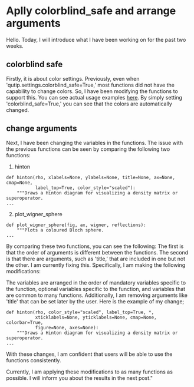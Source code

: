 # Aplly colorblind_safe and arrange arguments
Hello. Today, I will introduce what I have been working on for the past two weeks.

## colorblind safe
Firstly, it is about color settings. Previously, even when 'qutip.settings.colorblind_safe=True,' most functions did not have the capability to change colors. So, I have been modifying the functions to support this. You can see actual usage examples [here](https://drive.google.com/file/d/1LSNLWW2FBhX4PeMXJTxSN6Qgb-G6_TXn/view). By simply setting 'colorblind_safe=True,' you can see that the colors are automatically changed.

## change arguments
Next, I have been changing the variables in the functions. The issue with the previous functions can be seen by comparing the following two functions:

1. hinton
```
def hinton(rho, xlabels=None, ylabels=None, title=None, ax=None, cmap=None,
           label_top=True, color_style="scaled"):
    """Draws a Hinton diagram for visualizing a density matrix or superoperator.
...
```
2. plot_wigner_sphere
```
def plot_wigner_sphere(fig, ax, wigner, reflections):
    """Plots a coloured Bloch sphere.
...
```

By comparing these two functions, you can see the following: The first is that the order of arguments is different between the functions. The second is that there are arguments, such as 'title,' that are included in one but not the other. I am currently fixing this. Specifically, I am making the following modifications:

The variables are arranged in the order of mandatory variables specific to the function, optional variables specific to the function, and variables that are common to many functions. Additionally, I am removing arguments like 'title' that can be set later by the user. Here is the example of my change;
```
def hinton(rho, color_style="scaled", label_top=True, *,
           xticklabels=None, yticklabels=None, cmap=None, colorbar=True,
           figure=None, axes=None):
    """Draws a Hinton diagram for visualizing a density matrix or superoperator.
...
```

With these changes, I am confident that users will be able to use the functions consistently.

Currently, I am applying these modifications to as many functions as possible. I will inform you about the results in the next post."
